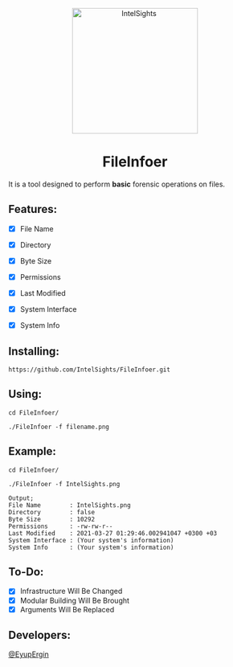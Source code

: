 <p align="center">
  <img src="https://github.com/IntelSights/About/blob/main/img/IntelSights.png?raw=true" alt="IntelSights" width="250" />
</p>

<h1 align="center">FileInfoer</h1>

It is a tool designed to perform **basic** forensic operations on files.

<h2 align="left">Features:</h2>

- [x] File Name
- [x] Directory
- [x] Byte Size 
- [x] Permissions
- [x] Last Modified
- [x] System Interface
- [x] System Info


<h2 align="left">Installing:</h2>

```
https://github.com/IntelSights/FileInfoer.git
```

<h2 align="left">Using:</h2>

```
cd FileInfoer/

./FileInfoer -f filename.png
```

<h2 align="left">Example:</h2>

```
cd FileInfoer/

./FileInfoer -f IntelSights.png

Output;
File Name        : IntelSights.png
Directory        : false
Byte Size        : 10292
Permissions      : -rw-rw-r--
Last Modified    : 2021-03-27 01:29:46.002941047 +0300 +03
System Interface : (Your system's information)
System Info      : (Your system's information)
```


<h2 align="left">To-Do:</h2>

- [x] Infrastructure Will Be Changed
- [x] Modular Building Will Be Brought
- [x] Arguments Will Be Replaced

<h2 align="left">Developers:</h2>

[@EyupErgin](https://github.com/eyupergin)


